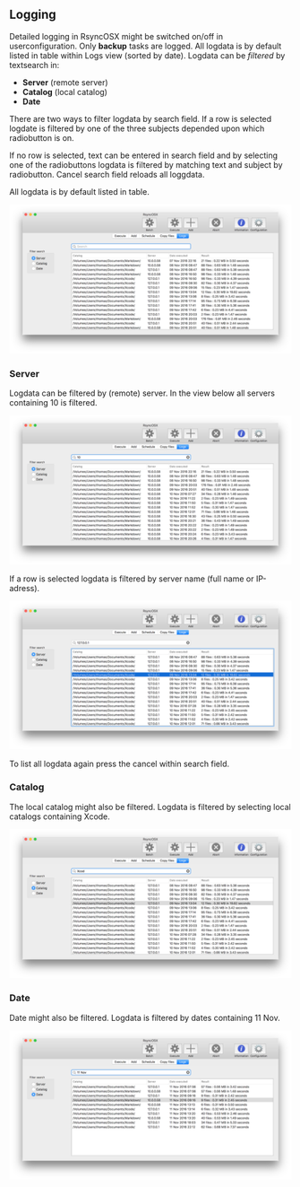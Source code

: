 ## Logging

Detailed logging in RsyncOSX might be switched on/off in userconfiguration. Only **backup** tasks are logged. All logdata is by default listed in table within Logs view (sorted by date). Logdata can be _filtered_ by textsearch in:


- **Server** (remote server)
- **Catalog** (local catalog)
- **Date**

There are two ways to filter logdata by search field. If a row is selected logdate is filtered by one of the three subjects depended upon which radiobutton is on. 

If no row is selected, text can be entered in search field and by selecting one of the radiobuttons logdata is filtered by matching text and subject by radiobutton. Cancel search field reloads all loggdata. 

All logdata is by default listed in table.

![Schedule](screenshots/master/logging/log1.png)

### Server

Logdata can be filtered by (remote) server. In the view below all servers containing 10 is filtered. 

![Schedule](screenshots/master/logging/log2.png)

If a row is selected logdata is filtered by server name (full name or IP-adress). 

![Schedule](screenshots/master/logging/log3.png)

To list all logdata again press the cancel within search field.

### Catalog

The local catalog might also be filtered. Logdata is filtered by selecting local catalogs containing Xcode.

![Schedule](screenshots/master/logging/log4.png)


### Date

Date might also be filtered. Logdata is filtered by dates containing 11 Nov.

![Schedule](screenshots/master/logging/log5.png)
